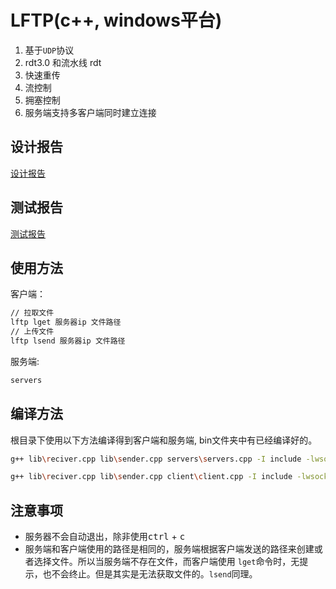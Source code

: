 # LFTP(c++, windows平台)
1. 基于`UDP`协议
2. rdt3.0 和流水线 rdt
3. 快速重传
4. 流控制
5. 拥塞控制
6. 服务端支持多客户端同时建立连接

## 设计报告

[设计报告](https://github.com/liuwd8/lftp/blob/master/Project%20Design.md)

## 测试报告

[测试报告](https://github.com/liuwd8/lftp/blob/master/Project%20test.md)

## 使用方法
客户端：
```sh
// 拉取文件
lftp lget 服务器ip 文件路径
// 上传文件
lftp lsend 服务器ip 文件路径
```
服务端:
```sh
servers
```
## 编译方法
根目录下使用以下方法编译得到客户端和服务端, bin文件夹中有已经编译好的。
```sh
g++ lib\reciver.cpp lib\sender.cpp servers\servers.cpp -I include -lwsock32 -Wall -std=c++11 -o servers
```

```sh
g++ lib\reciver.cpp lib\sender.cpp client\client.cpp -I include -lwsock32 -Wall -std=c++11 -o lftp
```

## 注意事项
* 服务器不会自动退出，除非使用<kbd>ctrl</kbd> + <kbd>c</kbd>
* 服务端和客户端使用的路径是相同的，服务端根据客户端发送的路径来创建或者选择文件。所以当服务端不存在文件，而客户端使用 `lget`命令时，无提示，也不会终止。但是其实是无法获取文件的。`lsend`同理。